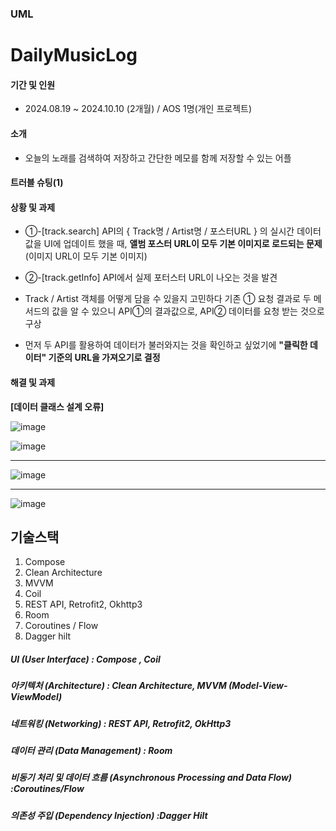 ### UML

# DailyMusicLog
#### 기간 및 인원
- 2024.08.19 ~ 2024.10.10 (2개월)  /  AOS 1명(개인 프로젝트)

#### 소개
- 오늘의 노래를 검색하여 저장하고 간단한 메모를 함께 저장할 수 있는 어플

#### 트러블 슈팅(1)
#### 상황 및 과제
- ①-[track.search] API의 { Track명 / Artist명 / 포스터URL } 의 실시간 데이터 값을 UI에 업데이트 했을 때, **앨범 포스터 URL이 모두 기본 이미지로 로드되는 문제**
(이미지 URL이 모두 기본 이미지)

- ②-[track.getInfo] API에서 실제 포터스터 URL이 나오는 것을 발견
- Track / Artist 객체를 어떻게 담을 수 있을지 고민하다 기존 ① 요청 결과로 두 메서드의 값을 알 수 있으니 API①의 결과값으로, API② 데이터를 요청 받는 것으로 구상
- 먼저 두 API를 활용하여 데이터가 불러와지는 것을 확인하고 싶었기에
**"클릭한 데이터" 기준의 URL을 가져오기로 결정**

#### 해결 및 과제
**[데이터 클래스 설계 오류]**

![image](https://github.com/user-attachments/assets/58cdde3d-a5df-44bb-9350-875087fdd70a)



![image](https://github.com/user-attachments/assets/2334da79-4859-4cea-b62d-796c979d30b3)

----------------------------------------------------------------

![image](https://github.com/user-attachments/assets/2c80def8-a250-4b73-b56b-79d5de7f5bac)

----------------------------------------------------------------

![image](https://github.com/user-attachments/assets/d29a0f7f-79e6-4d3b-bc54-5e833c13a073)


## 기술스택
1. Compose
2. Clean Architecture
3. MVVM
4. Coil
5. REST API, Retrofit2, Okhttp3
6. Room
7. Coroutines / Flow
8. Dagger hilt

##### UI (User Interface) : Compose , Coil
##### 아키텍처 (Architecture) : Clean Architecture, MVVM (Model-View-ViewModel)
##### 네트워킹 (Networking) : REST API, Retrofit2, OkHttp3
##### 데이터 관리 (Data Management) : Room
##### 비동기 처리 및 데이터 흐름 (Asynchronous Processing and Data Flow) :Coroutines/Flow
##### 의존성 주입 (Dependency Injection) :Dagger Hilt



